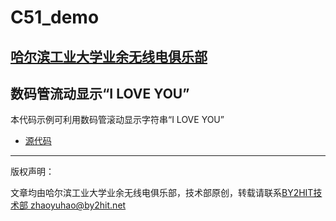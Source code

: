 # C51_demo
## [哈尔滨工业大学业余无线电俱乐部](www.by2hit.net)
## 数码管流动显示“I LOVE YOU”
本代码示例可利用数码管滚动显示字符串“I LOVE YOU”

* [源代码](/Show_ILOVEYOU/Show_ILOVEYOU.c)

----
版权声明：

文章均由哈尔滨工业大学业余无线电俱乐部，技术部原创，转载请联系[BY2HIT技术部 zhaoyuhao@by2hit.net](zhaoyuhao@by2hit.net)
